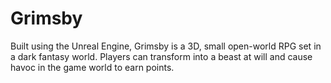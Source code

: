 # Grimsby
Built using the Unreal Engine, Grimsby is a 3D, small open-world RPG set in a dark fantasy world. Players can transform into a beast at will and cause havoc in the game world to earn points.
